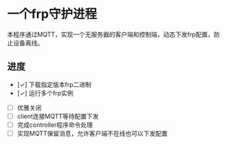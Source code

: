 # 一个frp守护进程
本程序通过MQTT，实现一个无服务器的客户端和控制端，动态下发frp配置，防止设备离线。

## 进度
- [✓] 下载指定版本frp二进制
- [✓] 运行多个frp实例
- [ ] 优雅关闭
- [ ] client连接MQTT等待配置下发
- [ ] 完成controller程序命令处理
- [ ] 实现MQTT保留消息，允许客户端不在线也可以下发配置
